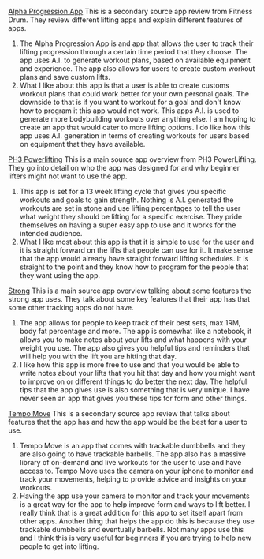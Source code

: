 [Alpha Progression App][1] This is a secondary source app review from Fitness Drum. They review 
different lifting apps and explain different features of apps.
1. The Alpha Progression App is and app that allows the user to track their lifting progression 
through a certain time period that they choose. The app uses A.I. to generate workout plans, 
based on available equipment and experience. The app also allows for users to create custom
workout plans and save custom lifts.
2. What I like about this app is that a user is able to create customs workout plans that could 
work better for your own personal goals. The downside to that is if you want to workout for a 
goal and don't know how to program it this app would not work. This apps A.I. is used to generate
more bodybuilding workouts over anything else. I am hoping to create an app that would cater to 
more lifting options. I do like how this app uses A.I. generation in terms of creating workouts for
users based on equipment that they have available. 

[PH3 Powerlifting][2] This is a main source app overview from PH3 PowerLifting. They go into detail
on who the app was designed for and why beginner lifters might not want to use the app.
1. This app is set for a 13 week lifting cycle that gives you specific workouts and goals to gain
strength. Nothing is A.I. generated the workouts are set in stone and use lifting percentages to 
tell the user what weight they should be lifting for a specific exercise. They pride themselves on 
having a super easy app to use and it works for the intended audience.
2. What I like most about this app is that it is simple to use for the user and it is straight 
forward on the lifts that people can use for it. It make sense that the app would already have
straight forward lifting schedules. It is straight to the point and they know how to program for 
the people that they want using the app.

[Strong][3] This is a main source app overview talking about some features the strong app uses.
They talk about some key features that their app has that some other tracking apps do not have. 
1. The app allows for people to keep track of their best sets, max 1RM, body fat percentage and
more. The app is somewhat like a notebook, it allows you to make notes about your lifts and what 
happens with your weight you use. The app also gives you helpful tips and reminders that will 
help you with the lift you are hitting that day. 
2. I like how this app is more free to use and that you would be able to write notes about your
lifts that you hit that day and how you might want to improve on or different things to do better 
the next day. The helpful tips that the app gives use is also something that is very unique. I have 
never seen an app that gives you these tips for form and other things. 

[Tempo Move][4] This is a secondary source app review that talks about features that the app has 
and how the app would be the best for a user to use. 
1. Tempo Move is an app that comes with trackable dumbbells and they are also going to have
trackable barbells. The app also has a massive library of on-demand and live workouts for the user 
to use and have access to. Tempo Move uses the camera on your iphone to monitor and track your 
movements, helping to provide advice and insights on your workouts.
2. Having the app use your camera to monitor and track your movements is a great way for the app
to help improve form and ways to lift better. I really think that is a great addition for this app
to set itself apart from other apps. Another thing that helps the app do this is because they use 
trackable dumbbells and eventually barbells. Not many apps use this and I think this is very useful 
for beginners if you are trying to help new people to get into lifting. 

[1]: https://fitnessdrum.com/alpha-progression-app-review/ 
[2]: https://powerliftingtechnique.com/ph3-powerlifting-program-review/
[3]: https://www.strong.app/#features
[4]: https://fitnessdrum.com/best-weightlifting-apps/#Stronglifts_55_-_Best_for_Compound_Lifts
